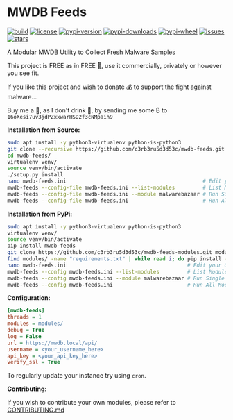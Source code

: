 # MWDB Feeds

[![build](https://travis-ci.org/c3rb3ru5d3d53c/mwdb-feeds.svg?branch=master)](https://travis-ci.org/c3rb3ru5d3d53c/mwdb-feeds)
[![license](https://img.shields.io/github/license/c3rb3ru5d3d53c/mwdb-feeds)](https://github.com/c3rb3ru5d3d53c/mwdb-feeds/blob/master/LICENSE)
[![pypi-version](https://pypip.in/v/mwdb-feeds/badge.png)](https://pypi.org/project/mwdb-feeds/)
[![pypi-downloads](https://pypip.in/d/mwdb-feeds/badge.png)](https://pypi.org/project/mwdb-feeds/)
[![pypi-wheel](https://pypip.in/wheel/mwdb-feeds/badge.svg)](https://pypi.org/project/mwdb-feeds/)
[![issues](https://img.shields.io/github/issues/c3rb3ru5d3d53c/mwdb-feeds)](https://github.com/c3rb3ru5d3d53c/mwdb-feeds/issues)
[![stars](https://img.shields.io/github/stars/c3rb3ru5d3d53c/mwdb-feeds)](https://github.com/c3rb3ru5d3d53c/mwdb-feeds/stargazers)

A Modular MWDB Utility to Collect Fresh Malware Samples

This project is FREE as in FREE :beer:, use it commercially, privately or however you see fit.

If you like this project and wish to donate :moneybag: to support the fight against malware...

Buy me a :tea:, as I don't drink :beer:, by sending me some ₿ to `16oXesi7uv3jdPZxxwarHSD2f3cNMpaih9`

**Installation from Source:**
```bash
sudo apt install -y python3-virtualenv python-is-python3
git clone --recursive https://github.com/c3rb3ru5d3d53c/mwdb-feeds.git
cd mwdb-feeds/
virtualenv venv/
source venv/bin/activate
./setup.py install
nano mwdb-feeds.ini                                            # Edit your Configuration File
mwdb-feeds --config-file mwdb-feeds.ini --list-modules         # List Modules
mwdb-feeds --config-file mwdb-feeds.ini --module malwarebazaar # Run Single Module
mwdb-feeds --config-file mwdb-feeds.ini                        # Run All Modules
```

**Installation from PyPi:**
```bash
sudo apt install -y python3-virtualenv python-is-python3
virtualenv venv/
source venv/bin/activate
pip install mwdb-feeds
git clone https://github.com/c3rb3ru5d3d53c/mwdb-feeds-modules.git modules/
find modules/ -name "requirements.txt" | while read i; do pip install -r $i; done
nano mwdb-feeds.ini                                       # Edit your Configuration File
mwdb-feeds --config mwdb-feeds.ini --list-modules         # List Modules
mwdb-feeds --config mwdb-feeds.ini --module malwarebazaar # Run Single Module
mwdb-feeds --config mwdb-feeds.ini                        # Run All Modules
```

**Configuration:**
```ini
[mwdb-feeds]
threads = 1
modules = modules/
debug = True
log = False
url = https://mwdb.local/api/
username = <your_username_here>
api_key = <your_api_key_here>
verify_ssl = True
```

To regularly update your instance try using `cron`.

**Contributing:**

If you wish to contribute your own modules, please refer to [CONTRIBUTING.md](https://github.com/c3rb3ru5d3d53c/mwdb-feeds/blob/master/CONTRIBUTING.md)
